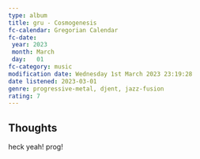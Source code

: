```yaml
---
type: album 
title: gru - Cosmogenesis 
fc-calendar: Gregorian Calendar
fc-date: 
 year: 2023
 month: March
 day:   01
fc-category: music
modification date: Wednesday 1st March 2023 23:19:28
date listened: 2023-03-01
genre: progressive-metal, djent, jazz-fusion
rating: 7
---
```

## Thoughts

heck yeah! prog! 